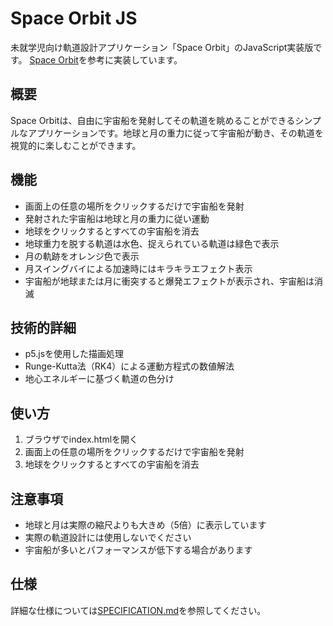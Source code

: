 # Space Orbit JS

未就学児向け軌道設計アプリケーション「Space Orbit」のJavaScript実装版です。
[Space Orbit](https://zenn.dev/ta168/articles/space-orbit_app)を参考に実装しています。

## 概要

Space Orbitは、自由に宇宙船を発射してその軌道を眺めることができるシンプルなアプリケーションです。地球と月の重力に従って宇宙船が動き、その軌道を視覚的に楽しむことができます。


## 機能

- 画面上の任意の場所をクリックするだけで宇宙船を発射
- 発射された宇宙船は地球と月の重力に従い運動
- 地球をクリックするとすべての宇宙船を消去
- 地球重力を脱する軌道は水色、捉えられている軌道は緑色で表示
- 月の軌跡をオレンジ色で表示
- 月スイングバイによる加速時にはキラキラエフェクト表示
- 宇宙船が地球または月に衝突すると爆発エフェクトが表示され、宇宙船は消滅

## 技術的詳細

- p5.jsを使用した描画処理
- Runge-Kutta法（RK4）による運動方程式の数値解法
- 地心エネルギーに基づく軌道の色分け

## 使い方

1. ブラウザでindex.htmlを開く
2. 画面上の任意の場所をクリックするだけで宇宙船を発射
3. 地球をクリックするとすべての宇宙船を消去

## 注意事項

- 地球と月は実際の縮尺よりも大きめ（5倍）に表示しています
- 実際の軌道設計には使用しないでください
- 宇宙船が多いとパフォーマンスが低下する場合があります

## 仕様

詳細な仕様については[SPECIFICATION.md](SPECIFICATION.md)を参照してください。
